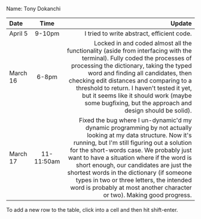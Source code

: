 Name: Tony Dokanchi

| Date     |    Time    |                                                                                                                                                                                                                                                                                                                                                                                                                                                                Update |
|:---------|:----------:|----------------------------------------------------------------------------------------------------------------------------------------------------------------------------------------------------------------------------------------------------------------------------------------------------------------------------------------------------------------------------------------------------------------------------------------------------------------------:|
| April 5  |   9-10pm   |                                                                                                                                                                                                                                                                                                                                                                                                                            I tried to write abstract, efficient code. |
| March 16 |   6-8pm    |                                                            Locked in and coded almost all the functionality (aside from interfacing with the terminal). Fully coded the processes of processing the dictionary, taking the typed word and finding all candidates, then checking edit distances and comparing to a threshold to return. I haven't tested it yet, but it seems like it should work (maybe some bugfixing, but the approach and design should be solid). |
| March 17 | 11-11:50am | Fixed the bug where I un-dynamic'd my dynamic programming by not actually looking at my data structure. Now it's running, but I'm still figuring out a solution for the short-words case. We probably just want to have a situation where if the word is short enough, our candidates are just the shortest words in the dictionary (if someone types in two or three letters, the intended word is probably at most another character or two). Making good progress. |


To add a new row to the table, click into a cell and then hit shift-enter.